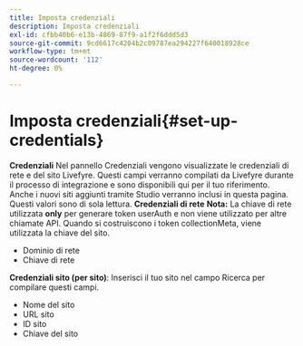 ```yaml
---
title: Imposta credenziali
description: Imposta credenziali
exl-id: cfbb40b6-e13b-4869-87f9-a1f2f6ddd5d3
source-git-commit: 9cd6617c4204b2c09787ea294227f640018928ce
workflow-type: tm+mt
source-wordcount: '112'
ht-degree: 0%

---
```


# Imposta credenziali{#set-up-credentials}

**Credenziali** Nel pannello Credenziali vengono visualizzate le credenziali di rete e del sito Livefyre. Questi campi verranno compilati da Livefyre durante il processo di integrazione e sono disponibili qui per il tuo riferimento. Anche i nuovi siti aggiunti tramite Studio verranno inclusi in questa pagina. Questi valori sono di sola lettura.
**Credenziali di rete** **Nota:** La chiave di rete utilizzata **only** per generare token userAuth e non viene utilizzato per altre chiamate API. Quando si costruiscono i token collectionMeta, viene utilizzata la chiave del sito.

* Dominio di rete
* Chiave di rete

**Credenziali sito (per sito)**: Inserisci il tuo sito nel campo Ricerca per compilare questi campi.

* Nome del sito
* URL sito
* ID sito
* Chiave del sito
